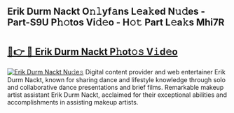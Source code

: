 ## Erik Durm Nackt O𝚗𝚕yf𝚊ns L𝚎a𝚔ed N𝚞𝚍es - Part-S9U P𝚑𝚘tos Vi𝚍𝚎o - H𝚘𝚝 Part L𝚎a𝚔s Mhi7R

# <h2><a href="http://kff5d5g.oniu.top/?m=Erik+Durm+Nackt">🔗👉 🔴 Erik Durm Nackt P𝚑ot𝚘𝚜 V𝚒d𝚎o</a></h2>

[![Erik Durm Nackt Nu𝚍e𝚜](https://i.imgur.com/0qMVB7G.gif)](http://kff5d5g.oniu.top/?m=Erik+Durm+Nackt)
Digital content provider and web entertainer Erik Durm Nackt, known for sharing dance and lifestyle knowledge through solo and collaborative dance presentations and brief films. Remarkable makeup artist assistant Erik Durm Nackt, acclaimed for their exceptional abilities and accomplishments in assisting makeup artists.  
